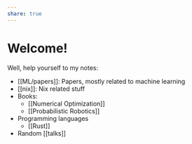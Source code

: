 ```yaml
---
share: true
---
```

# Welcome!

Well, help yourself to my notes:
- [[ML/papers]]: Papers, mostly related to machine learning
- [[nix]]: Nix related stuff
- Books:
	- [[Numerical Optimization]]
	- [[Probabilistic Robotics]]
- Programming languages
	- [[Rust]]
- Random [[talks]]